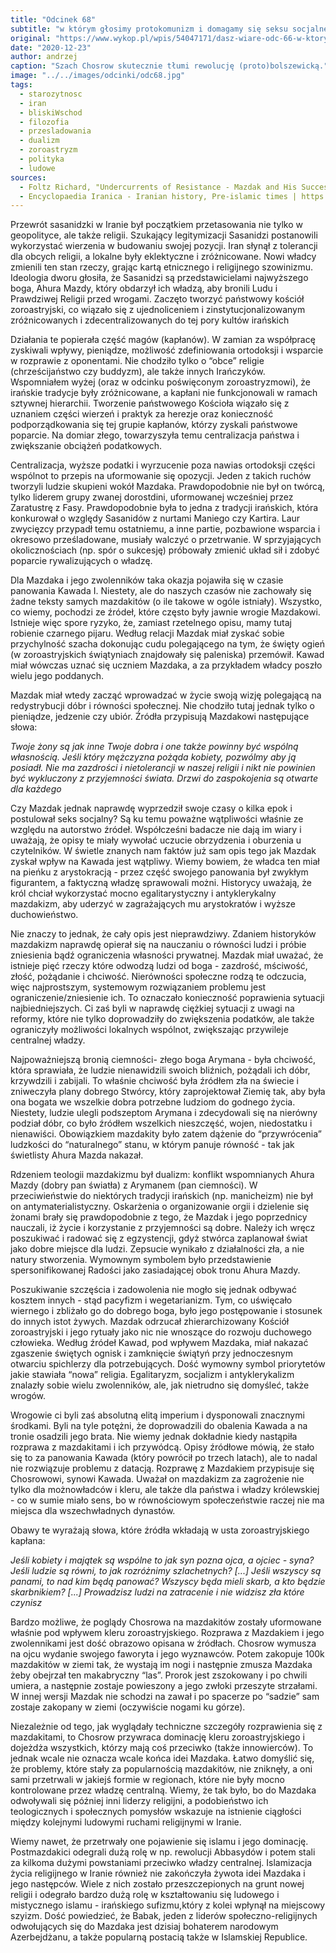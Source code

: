 ```yaml
---
title: "Odcinek 68"
subtitle: "w którym głosimy protokomunizm i domagamy się seksu socjalnego."
original: "https://www.wykop.pl/wpis/54047171/dasz-wiare-odc-66-w-ktorym-znajdujemy-w-koncu-czas/"
date: "2020-12-23"
author: andrzej
caption: "Szach Chosrow skutecznie tłumi rewolucję (proto)bolszewicką."
image: "../../images/odcinki/odc68.jpg"
tags:
  - starozytnosc
  - iran
  - bliskiWschod
  - filozofia
  - przesladowania
  - dualizm
  - zoroastryzm
  - polityka
  - ludowe
sources:
  - Foltz Richard, "Undercurrents of Resistance - Mazdak and His Successors" w "Religions of Iran - from prehistory to the present"
  - Encyclopaedia Iranica - Iranian history, Pre-islamic times | https://www.iranicaonline.org/articles/iran-ii1-pre-islamic-times#1
---
```


Przewrót sasanidzki w Iranie był początkiem przetasowania nie tylko w geopolityce, ale także religii. Szukający legitymizacji Sasanidzi postanowili wykorzystać wierzenia w budowaniu swojej pozycji. Iran słynął z tolerancji dla obcych religii, a lokalne były eklektyczne i zróżnicowane. Nowi władcy zmienili ten stan rzeczy, grając kartą etnicznego i religijnego szowinizmu. Ideologia dworu głosiła, że Sasanidzi są przedstawicielami najwyższego boga, Ahura Mazdy, który obdarzył ich władzą, aby bronili Ludu i Prawdziwej Religii przed wrogami. Zaczęto tworzyć państwowy kościół zoroastryjski, co wiązało się z ujednoliceniem i zinstytucjonalizowanym zróżnicowanych i zdecentralizowanych do tej pory kultów irańskich

Działania te popierała część magów (kapłanów). W zamian za współpracę zyskiwali wpływy, pieniądze, możliwość zdefiniowania ortodoksji i wsparcie w rozprawie z oponentami. Nie chodziło tylko o “obce” religie (chrześcijaństwo czy buddyzm), ale także innych Irańczyków. Wspomniałem wyżej (oraz w odcinku poświęconym zoroastryzmowi), że irańskie tradycje były zróżnicowane, a kapłani nie funkcjonowali w ramach sztywnej hierarchii. Tworzenie państwowego Kościoła wiązało się z uznaniem części wierzeń i praktyk za herezje oraz konieczność podporządkowania się tej grupie kapłanów, którzy zyskali państwowe poparcie. Na domiar złego, towarzyszyła temu centralizacja państwa i zwiększanie obciążeń podatkowych.

Centralizacja, wyższe podatki i wyrzucenie poza nawias ortodoksji części wspólnot to przepis na uformowanie się opozycji. Jeden z takich ruchów tworzyli ludzie skupieni wokół Mazdaka. Prawdopodobnie nie był on twórcą, tylko liderem grupy zwanej dorostdini, uformowanej wcześniej przez Zaratustrę z Fasy. Prawdopodobnie była to jedna z tradycji irańskich, która konkurował o względy Sasanidów z nurtami Maniego czy Kartira. Laur zwycięzcy przypadł temu ostatniemu, a inne partie, pozbawione wsparcia i okresowo prześladowane, musiały walczyć o przetrwanie. W sprzyjających okolicznościach (np. spór o sukcesję) próbowały zmienić układ sił i zdobyć poparcie rywalizujących o władzę.

Dla Mazdaka i jego zwolenników taka okazja pojawiła się w czasie panowania Kawada I. Niestety, ale do naszych czasów nie zachowały się żadne teksty samych mazdakitów (o ile takowe w ogóle istniały). Wszystko, co wiemy, pochodzi ze źródeł, które często były jawnie wrogie Mazdakowi. Istnieje więc spore ryzyko, że, zamiast rzetelnego opisu, mamy tutaj robienie czarnego pijaru. Według relacji Mazdak miał zyskać sobie przychylność szacha dokonując cudu polegającego na tym, że święty ogień (w zoroastryjskich świątyniach znajdowały się paleniska) przemówił. Kawad miał wówczas uznać się uczniem Mazdaka, a za przykładem władcy poszło wielu jego poddanych.

Mazdak miał wtedy zacząć wprowadzać w życie swoją wizję polegającą na redystrybucji dóbr i równości społecznej. Nie chodziło tutaj jednak tylko o pieniądze, jedzenie czy ubiór. Źródła przypisują Mazdakowi następujące słowa:

_Twoje żony są jak inne Twoje dobra i one także powinny być wspólną własnością. Jeśli który mężczyzna pożąda kobiety, pozwólmy aby ją posiadł. Nie ma zazdrości i nietolerancji w naszej religii i nikt nie powinien być wykluczony z przyjemności świata. Drzwi do zaspokojenia są otwarte dla każdego_

Czy Mazdak jednak naprawdę wyprzedził swoje czasy o kilka epok i postulował seks socjalny? Są ku temu poważne wątpliwości właśnie ze względu na autorstwo źródeł. Współcześni badacze nie dają im wiary i uważają, że opisy te miały wywołać uczucie obrzydzenia i oburzenia u czytelników. W świetle znanych nam faktów już sam opis tego jak Mazdak zyskał wpływ na Kawada jest wątpliwy. Wiemy bowiem, że władca ten miał na pieńku z arystokracją - przez część swojego panowania był zwykłym figurantem, a faktyczną władzę sprawowali możni. Historycy uważają, że król chciał wykorzystać mocno egalitarystyczny i antyklerykalny mazdakizm, aby uderzyć w zagrażających mu arystokratów i wyższe duchowieństwo.

Nie znaczy to jednak, że cały opis jest nieprawdziwy. Zdaniem historyków mazdakizm naprawdę opierał się na nauczaniu o równości ludzi i próbie zniesienia bądź ograniczenia własności prywatnej. Mazdak miał uważać, że istnieje pięć rzeczy które odwodzą ludzi od boga - zazdrość, mściwość, złość, pożądanie i chciwość. Nierówności społeczne rodzą te odczucia, więc najprostszym, systemowym rozwiązaniem problemu jest ograniczenie/zniesienie ich. To oznaczało konieczność poprawienia sytuacji najbiedniejszych. Ci zaś byli w naprawdę ciężkiej sytuacji z uwagi na reformy, które nie tylko doprowadziły do zwiększenia podatków, ale także ograniczyły możliwości lokalnych wspólnot, zwiększając przywileje centralnej władzy.

Najpoważniejszą bronią ciemności- złego boga Arymana - była chciwość, która sprawiała, że ludzie nienawidzili swoich bliźnich, pożądali ich dóbr, krzywdzili i zabijali. To właśnie chciwość była źródłem zła na świecie i zniweczyła plany dobrego Stwórcy, który zaprojektował Ziemię tak, aby była ona bogata we wszelkie dobra potrzebne ludziom do godnego życia. Niestety, ludzie ulegli podszeptom Arymana i zdecydowali się na nierówny podział dóbr, co było źródłem wszelkich nieszczęść, wojen, niedostatku i nienawiści. Obowiązkiem mazdakity było zatem dążenie do “przywrócenia” ludzkości do “naturalnego” stanu, w którym panuje równość - tak jak świetlisty Ahura Mazda nakazał.

Rdzeniem teologii mazdakizmu był dualizm: konflikt wspomnianych Ahura Mazdy (dobry pan światła) z Arymanem (pan ciemności). W przeciwieństwie do niektórych tradycji irańskich (np. manicheizm) nie był on antymaterialistyczny. Oskarżenia o organizowanie orgii i dzielenie się żonami brały się prawdopodobnie z tego, że Mazdak i jego poprzednicy nauczali, iż życie i korzystanie z przyjemności są dobre. Należy ich wręcz poszukiwać i radować się z egzystencji, gdyż stwórca zaplanował świat jako dobre miejsce dla ludzi. Zepsucie wynikało z działalności zła, a nie natury stworzenia. Wymownym symbolem było przedstawienie spersonifikowanej Radości jako zasiadającej obok tronu Ahura Mazdy.

Poszukiwanie szczęścia i zadowolenia nie mogło się jednak odbywać kosztem innych - stąd pacyfizm i wegetarianizm. Tym, co uświęcało wiernego i zbliżało go do dobrego boga, było jego postępowanie i stosunek do innych istot żywych. Mazdak odrzucał zhierarchizowany Kościół zoroastryjski i jego rytuały jako nic nie wnoszące do rozwoju duchowego człowieka. Według źródeł Kawad, pod wpływem Mazdaka, miał nakazać zgaszenie świętych ognisk i zamknięcie świątyń przy jednoczesnym otwarciu spichlerzy dla potrzebujących. Dość wymowny symbol priorytetów jakie stawiała “nowa” religia. Egalitaryzm, socjalizm i antyklerykalizm znalazły sobie wielu zwolenników, ale, jak nietrudno się domyśleć, także wrogów.

Wrogowie ci byli zaś absolutną elitą imperium i dysponowali znacznymi środkami. Byli na tyle potężni, że doprowadzili do obalenia Kawada a na tronie osadzili jego brata. Nie wiemy jednak dokładnie kiedy nastąpiła rozprawa z mazdakitami i ich przywódcą. Opisy źródłowe mówią, że stało się to za panowania Kawada (który powrócił po trzech latach), ale to nadal nie rozwiązuje problemu z datacją. Rozprawę z Mazdakiem przypisuje się Chosrowowi, synowi Kawada. Uważał on mazdakizm za zagrożenie nie tylko dla możnowładców i kleru, ale także dla państwa i władzy królewskiej - co w sumie miało sens, bo w równościowym społeczeństwie raczej nie ma miejsca dla wszechwładnych dynastów.

Obawy te wyrażają słowa, które źródła wkładają w usta zoroastryjskiego kapłana:

_Jeśli kobiety i majątek są wspólne to jak syn pozna ojca, a ojciec - syna? Jeśli ludzie są równi, to jak rozróżnimy szlachetnych? [...] Jeśli wszyscy są panami, to nad kim będą panować? Wszyscy będa mieli skarb, a kto będzie skarbnikiem? [...] Prowadzisz ludzi na zatracenie i nie widzisz zła które czynisz_

Bardzo możliwe, że poglądy Chosrowa na mazdakitów zostały uformowane właśnie pod wpływem kleru zoroastryjskiego. Rozprawa z Mazdakiem i jego zwolennikami jest dość obrazowo opisana w źródłach. Chosrow wymusza na ojcu wydanie swojego faworyta i jego wyznawców. Potem zakopuje 100k mazdakitów w ziemi tak, że wystają im nogi i następnie zmusza Mazdaka żeby obejrzał ten makabryczny “las”. Prorok jest zszokowany i po chwili umiera, a następnie zostaje powieszony a jego zwłoki przeszyte strzałami. W innej wersji Mazdak nie schodzi na zawał i po spacerze po “sadzie” sam zostaje zakopany w ziemi (oczywiście nogami ku górze).

Niezależnie od tego, jak wyglądały techniczne szczegóły rozprawienia się z mazdakitami, to Chosrow przywraca dominację kleru zoroastryjskiego i dojeżdża wszystkich, którzy mają coś przeciwko (także innowierców). To jednak wcale nie oznacza wcale końca idei Mazdaka. Łatwo domyślić się, że problemy, które stały za popularnością mazdakitów, nie zniknęły, a oni sami przetrwali w jakiejś formie w regionach, które nie były mocno kontrolowane przez władzę centralną. Wiemy, że tak było, bo do Mazdaka odwoływali się później inni liderzy religijni, a podobieństwo ich teologicznych i społecznych pomysłów wskazuje na istnienie ciągłości między kolejnymi ludowymi ruchami religijnymi w Iranie.

Wiemy nawet, że przetrwały one pojawienie się islamu i jego dominację. Postmazdakici odegrali dużą rolę w np. rewolucji Abbasydów i potem stali za kilkoma dużymi powstaniami przeciwko władzy centralnej. Islamizacja życia religijnego w Iranie również nie zakończyła żywota idei Mazdaka i jego następców. Wiele z nich zostało przeszczepionych na grunt nowej religii i odegrało bardzo dużą rolę w kształtowaniu się ludowego i mistycznego islamu - irańskiego sufizmu,który z kolei wpłynął na miejscowy szyizm. Dość powiedzieć, że Babak, jeden z liderów społeczno-religijnych odwołujących się do Mazdaka jest dzisiaj bohaterem narodowym Azerbejdżanu, a także popularną postacią także w Islamskiej Republice.
